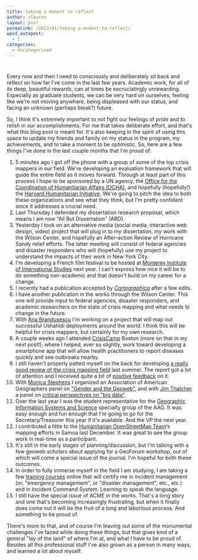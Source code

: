 ```yaml
---
title: taking a moment to reflect
author: rlburns
layout: post
permalink: /2013/01/taking-a-moment-to-reflect/
wpsd_autopost:
  - 1
categories:
  - Uncategorized
---
```

# 

Every now and then I need to consciously and deliberately sit back and reflect on how far I've come in the last few years. Academic work, for all of its deep, beautiful rewards, can at times be excruciatingly unrewarding. Especially as graduate students, we can be very hard on ourselves, feeling like we're not moving anywhere, being displeased with our status, and facing an unknown (perhaps bleak?) future.

So, I think it's extremely important to not fight our feelings of pride and to relish in our accomplishments. For me that takes deliberate effort, and that's what this blog post is meant for. It's also keeping in the spirit of using this space to update my friends and family on my status in the program, my achievements, and to take a moment to be optimistic. So, here are a few things I've done in the last couple months that I'm proud of:

1.  5 minutes ago I got off the phone with a group of some of the top crisis mappers in our field. We're developing an evaluation framework that will guide the entire field as it moves forward. Through at least part of this process I hope to be sponsored by a UN agency, the [Office for the Coordination of Humanitarian Affairs (OCHA)][1], and hopefully (hopefully!) the [Harvard Humanitarian Initiative][2]. We're going to pitch the idea to both these organizations and see what they think, but I'm pretty confident since it addresses a crucial need.
2.  Last Thursday I defended my dissertation research proposal, which means I am now "All But Dissertation" (ABD).
3.  Yesterday I took on an alternative media (social media, interactive web design, video) project that will plug in to my dissertation, my work with the Wilson Center, and hopefully an After-action Review of Hurricane Sandy relief efforts. The latter meeting will consist of federal agencies and disaster responders who will (hopefully) use my project to understand the impacts of their work in New York City.
4.  I'm developing a French film festival to be hosted at [Monterey Institute of International Studies][3] next year. I can't express how nice it will be to do something non-academic and that doesn't build on my career for a change.
5.  I recently had a publication accepted by [*Cartographica*][4] after a few edits.
6.  I have another publication in the works through the Wilson Center. This one will provide input to federal agencies, disaster responders, and academic researchers on the state of crisis mapping and what needs to change in the future.
7.  With [Ana Brandusescu][5] I'm working on a project that will map out successful Ushahidi deployments around the world. I think this will be helpful for crisis mappers, but certainly for my own research.
8.  A couple weeks ago I attended [CrisisCamp][6] Boston (more on that in my next post!), where I helped, ever so slightly, work toward developing a smartphone app that will allow health practitioners to report diseases quickly and see outbreaks nearby.
9.  I still haven't properly patted myself on the back for developing [a really good review of the crisis mapping field][7] last summer. The report got a lot of attention and I received quite a bit of [positive feedback][8] on it.
10. With [Monica Stephens][9] I organized an Association of American Geographers panel on ["Gender and the Geoweb"][10], and with [Jim Thatcher][11] a panel on [critical perspectives on "big data"][12].
11. Over the last year I was the student representative for the [Geographic Information Systems and Science][13] specialty group of the AAG. It was easy enough and fun enough that I'm going to go for the Secretary/Treasurer this year if it's available. And the VP the next year.
12. I contributed a little to the [Humanitarian OpenStreetMap Team][14]‘s mapping efforts in Samoa last December. It was great to see the group work in real-time as a participant.
13. It's still in the early stages of planning/discussion, but I'm talking with a few geoweb scholars about applying for a GeoForum workshop, out of which will come a special issue of the journal. I'm hopeful for both these outcomes.
14. In order to fully immerse myself in the field I am studying, I am taking a few [training courses][15] online that will certify me in incident management (or, "emergency management", or "disaster management", etc., etc.) and in Incident Command System. Learning to speak the language.
15. I still have the special issue of ACME in the works. That's a long story and one that's becoming increasingly frustrating, but when it finally does come out it will be the fruit of a long and laborious process. And something to be proud of.

 [1]: www.unocha.org
 [2]: http://www.hhi.harvard.edu/
 [3]: http://www.miis.edu/
 [4]: http://www.utpjournals.com/Cartographica.html
 [5]: https://twitter.com/anabrandusescu
 [6]: https://twitter.com/CrisisCamp
 [7]: http://wilsoncenter.org/sites/default/files/Workshop_BackgroundReading_0.pdf
 [8]: http://idisaster.wordpress.com/2012/09/11/connecting-grassroots-to-government-a-wilson-center-workshop/
 [9]: https://sites.google.com/a/email.arizona.edu/stephens/
 [10]: http://burnsr77.github.io/2012/12/critical-interventions-into-gender-and-the-geoweb/
 [11]: http://jimthatcher.net/
 [12]: http://burnsr77.github.io/2012/09/whither-small-data-the-limits-of-"big-data"-and-the-value-of-"small-data"-studies/
 [13]: http://geography.sdsu.edu/aaggis/
 [14]: http://hot.openstreetmap.org/
 [15]: http://training.fema.gov/IS/NIMS.asp

There's more to that, and of course I'm leaving out some of the monumental challenges I've faced while doing these things, but that gives kind of a general "lay of the land" of where I'm at, and what I have to be proud of. Besides all this professional stuff I've also grown as a person in many ways, and learned a lot about myself.